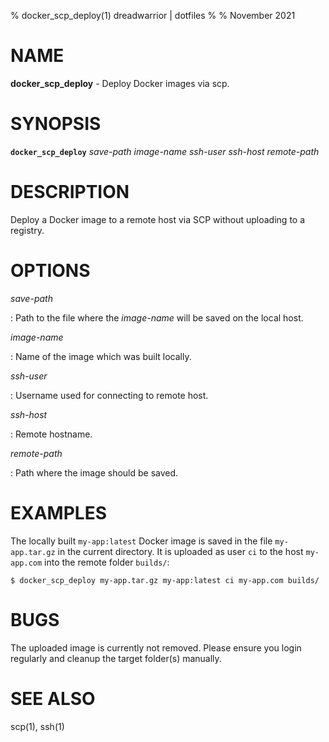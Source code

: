 % docker_scp_deploy(1) dreadwarrior | dotfiles
%
% November 2021

# NAME

**docker_scp_deploy** - Deploy Docker images via scp.

# SYNOPSIS

**`docker_scp_deploy`** _save-path_ _image-name_ _ssh-user_ _ssh-host_ _remote-path_

# DESCRIPTION

Deploy a Docker image to a remote host via SCP without uploading to a registry.

# OPTIONS

_save-path_

:   Path to the file where the _image-name_ will be saved on the local host.

_image-name_

:   Name of the image which was built locally.

_ssh-user_

:   Username used for connecting to remote host.

_ssh-host_

:   Remote hostname.

_remote-path_

:   Path where the image should be saved.

# EXAMPLES

The locally built `my-app:latest` Docker image is saved in the file 
`my-app.tar.gz` in the current directory. It is uploaded as user `ci` to the
host `my-app.com` into the remote folder `builds/`:

    $ docker_scp_deploy my-app.tar.gz my-app:latest ci my-app.com builds/

# BUGS

The uploaded image is currently not removed. Please ensure you login regularly
and cleanup the target folder(s) manually.

# SEE ALSO

scp(1), ssh(1)

